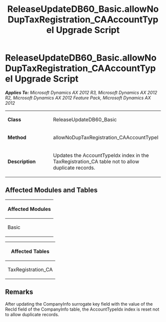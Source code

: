 ﻿---
title: ReleaseUpdateDB60_Basic.allowNoDupTaxRegistration_CAAccountTypeI Upgrade Script
TOCTitle: ReleaseUpdateDB60_Basic.allowNoDupTaxRegistration_CAAccountTypeI Upgrade Script
ms:assetid: d490858f-4cef-877f-d0ee-3d912f4f40c0
ms:mtpsurl: https://msdn.microsoft.com/en-us/library/JJ687001(v=AX.60)
ms:contentKeyID: 49711449
ms.date: 05/18/2015
mtps_version: v=AX.60
---

# ReleaseUpdateDB60\_Basic.allowNoDupTaxRegistration\_CAAccountTypeI Upgrade Script 


_**Applies To:** Microsoft Dynamics AX 2012 R3, Microsoft Dynamics AX 2012 R2, Microsoft Dynamics AX 2012 Feature Pack, Microsoft Dynamics AX 2012_

<table>
<colgroup>
<col style="width: 50%" />
<col style="width: 50%" />
</colgroup>
<tbody>
<tr class="odd">
<td><p><strong>Class</strong></p></td>
<td><p>ReleaseUpdateDB60_Basic</p></td>
</tr>
<tr class="even">
<td><p><strong>Method</strong></p></td>
<td><p>allowNoDupTaxRegistration_CAAccountTypeI</p></td>
</tr>
<tr class="odd">
<td><p><strong>Description</strong></p></td>
<td><p>Updates the AccountTypeIdx index in the TaxRegistration_CA table not to allow duplicate records.</p></td>
</tr>
</tbody>
</table>


## Affected Modules and Tables

<table>
<colgroup>
<col style="width: 100%" />
</colgroup>
<thead>
<tr class="header">
<th><p>Affected Modules</p></th>
</tr>
</thead>
<tbody>
<tr class="odd">
<td><p>Basic</p></td>
</tr>
</tbody>
</table>


<table>
<colgroup>
<col style="width: 100%" />
</colgroup>
<thead>
<tr class="header">
<th><p>Affected Tables</p></th>
</tr>
</thead>
<tbody>
<tr class="odd">
<td><p>TaxRegistration_CA</p></td>
</tr>
</tbody>
</table>


## Remarks

After updating the CompanyInfo surrogate key field with the value of the RecId field of the CompanyInfo table, the AccountTypeIdx index is reset not to allow duplicate records.

  


